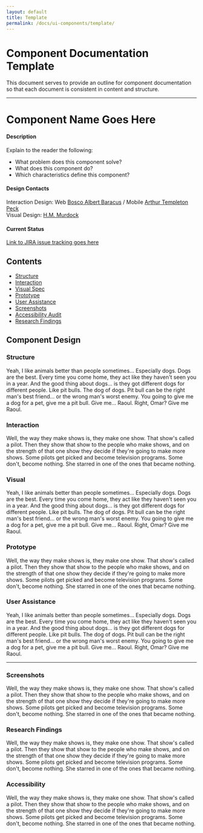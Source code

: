 ```yaml
---
layout: default
title: Template
permalink: /docs/ui-components/template/
---
```

[JIRA link]: http://jira.pearsoncmg.com/

# Component Documentation Template

This document serves to provide an outline for component documentation so that each document is consistent in content and structure.

---

# Component Name Goes Here

#### Description
Explain to the reader the following:
* What problem does this component solve?
* What does this component do?
* Which characteristics define this component?

#### Design Contacts
Interaction Design: Web [Bosco Albert Baracus](mailto:ubaraba@pearson.com) / Mobile [Arthur Templeton Peck](mailto:upeckart@pearson.com)  
Visual Design: [H.M. Murdock](mailto:umurdhm@pearson.com)

#### Current Status
[Link to JIRA issue tracking goes here][JIRA Link]

## Contents
* [Structure](#structure)
* [Interaction](#interaction)
* [Visual Spec](#visual)
* [Prototype](#prototype)
* [User Assistance](#ua)
* [Screenshots](#screenshots)
* [Accessibility Audit](#accessibility)
* [Research Findings](#research)


## Component Design

### <a id="structure"></a>Structure
Yeah, I like animals better than people sometimes... Especially dogs. Dogs are the best. Every time you come home, they act like they haven't seen you in a year. And the good thing about dogs... is they got different dogs for different people. Like pit bulls. The dog of dogs. Pit bull can be the right man's best friend... or the wrong man's worst enemy. You going to give me a dog for a pet, give me a pit bull. Give me... Raoul. Right, Omar? Give me Raoul.

### <a id="interaction"></a>Interaction
Well, the way they make shows is, they make one show. That show's called a pilot. Then they show that show to the people who make shows, and on the strength of that one show they decide if they're going to make more shows. Some pilots get picked and become television programs. Some don't, become nothing. She starred in one of the ones that became nothing.

### <a id="visual"></a>Visual
Yeah, I like animals better than people sometimes... Especially dogs. Dogs are the best. Every time you come home, they act like they haven't seen you in a year. And the good thing about dogs... is they got different dogs for different people. Like pit bulls. The dog of dogs. Pit bull can be the right man's best friend... or the wrong man's worst enemy. You going to give me a dog for a pet, give me a pit bull. Give me... Raoul. Right, Omar? Give me Raoul.

### <a id="prototype"></a>Prototype
Well, the way they make shows is, they make one show. That show's called a pilot. Then they show that show to the people who make shows, and on the strength of that one show they decide if they're going to make more shows. Some pilots get picked and become television programs. Some don't, become nothing. She starred in one of the ones that became nothing.

### <a id="ua"></a>User Assistance
Yeah, I like animals better than people sometimes... Especially dogs. Dogs are the best. Every time you come home, they act like they haven't seen you in a year. And the good thing about dogs... is they got different dogs for different people. Like pit bulls. The dog of dogs. Pit bull can be the right man's best friend... or the wrong man's worst enemy. You going to give me a dog for a pet, give me a pit bull. Give me... Raoul. Right, Omar? Give me Raoul.

---

### <a id="screenshots"></a>Screenshots
Well, the way they make shows is, they make one show. That show's called a pilot. Then they show that show to the people who make shows, and on the strength of that one show they decide if they're going to make more shows. Some pilots get picked and become television programs. Some don't, become nothing. She starred in one of the ones that became nothing.

### <a id="research"></a>Research Findings
Well, the way they make shows is, they make one show. That show's called a pilot. Then they show that show to the people who make shows, and on the strength of that one show they decide if they're going to make more shows. Some pilots get picked and become television programs. Some don't, become nothing. She starred in one of the ones that became nothing.

### <a id="accessibility"></a>Accessibility
Well, the way they make shows is, they make one show. That show's called a pilot. Then they show that show to the people who make shows, and on the strength of that one show they decide if they're going to make more shows. Some pilots get picked and become television programs. Some don't, become nothing. She starred in one of the ones that became nothing.
